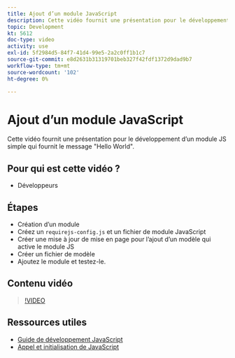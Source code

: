 ```yaml
---
title: Ajout d’un module JavaScript
description: Cette vidéo fournit une présentation pour le développement d’un module JS simple qui fournit le message "Hello World".
topic: Development
kt: 5612
doc-type: video
activity: use
exl-id: 5f2984d5-84f7-41d4-99e5-2a2c0ff1b1c7
source-git-commit: e8d2631b31319701beb327f42fdf1372d9dad9b7
workflow-type: tm+mt
source-wordcount: '102'
ht-degree: 0%

---
```


# Ajout d’un module JavaScript

Cette vidéo fournit une présentation pour le développement d’un module JS simple qui fournit le message &quot;Hello World&quot;.

## Pour qui est cette vidéo ?

- Développeurs

## Étapes

- Création d’un module
- Créez un `requirejs-config.js` et un fichier de module JavaScript
- Créer une mise à jour de mise en page pour l’ajout d’un modèle qui active le module JS
- Créer un fichier de modèle
- Ajoutez le module et testez-le.

## Contenu vidéo

>[!VIDEO](https://video.tv.adobe.com/v/35790?quality=12&learn=on)

## Ressources utiles

- [Guide de développement JavaScript](https://developer.adobe.com/commerce/frontend-core/javascript/)
- [Appel et initialisation de JavaScript](https://developer.adobe.com/commerce/frontend-core/javascript/init/)
